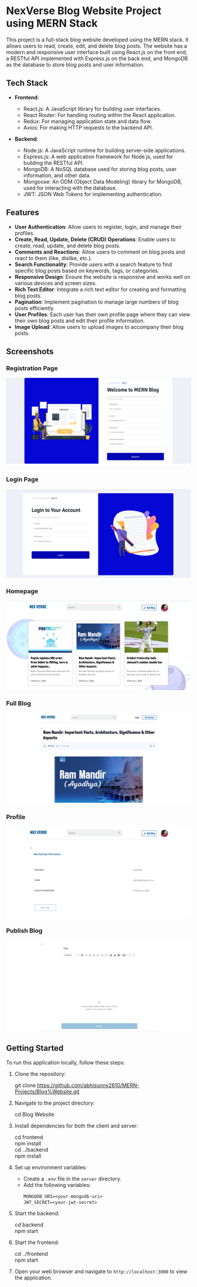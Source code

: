 # NexVerse Blog Website Project using MERN Stack

This project is a full-stack blog website developed using the MERN stack. It allows users to read, create, edit, and delete blog posts. The website has a modern and responsive user interface built using React.js on the front end, a RESTful API implemented with Express.js on the back end, and MongoDB as the database to store blog posts and user information.

## Tech Stack

- **Frontend**:
  - React.js: A JavaScript library for building user interfaces.
  - React Router: For handling routing within the React application.
  - Redux: For managing application state and data flow.
  - Axios: For making HTTP requests to the backend API.

- **Backend**:
  - Node.js: A JavaScript runtime for building server-side applications.
  - Express.js: A web application framework for Node.js, used for building the RESTful API.
  - MongoDB: A NoSQL database used for storing blog posts, user information, and other data.
  - Mongoose: An ODM (Object Data Modeling) library for MongoDB, used for interacting with the database.
  - JWT: JSON Web Tokens for implementing authentication.

## Features
- **User Authentication**: Allow users to register, login, and manage their profiles.
- **Create, Read, Update, Delete (CRUD) Operations**: Enable users to create, read, update, and delete blog posts.
- **Comments and Reactions**: Allow users to comment on blog posts and react to them (like, dislike, etc.).
- **Search Functionality**: Provide users with a search feature to find specific blog posts based on keywords, tags, or categories.
- **Responsive Design**: Ensure the website is responsive and works well on various devices and screen sizes.
- **Rich Text Editor**: Integrate a rich text editor for creating and formatting blog posts.
- **Pagination**: Implement pagination to manage large numbers of blog posts efficiently.
- **User Profiles**: Each user has their own profile page where they can view their own blog posts and edit their profile information.
- **Image Upload**: Allow users to upload images to accompany their blog posts.

## Screenshots

### Registration Page
![Registration Page](./Screenshots/register.png)

### Login Page
![Login Page](./Screenshots/login.png)

### Homepage
![Homepage](./Screenshots/home.png)

### Full Blog
![Full Blog](./Screenshots/full_blog.png)

### Profile
![Full Blog](./Screenshots/profile.png)

### Publish Blog
![Full Blog](./Screenshots/publish.png)


## Getting Started

To run this application locally, follow these steps:

1. Clone the repository:
   
    git clone https://github.com/abhisunny2610/MERN-Projects/Blog%Website.git

2. Navigate to the project directory: 
   
    cd Blog Website

3. Install dependencies for both the client and server:

    cd frontend \
    npm install \
    cd ../backend \
    npm install

4. Set up environment variables:

   - Create a `.env` file in the `server` directory.
   - Add the following variables:
     ```
     MONGODB_URI=<your-mongodb-uri>
     JWT_SECRET=<your-jwt-secret>
     ```

5. Start the backend:
   
    cd backend \
    npm start


6. Start the frontend:

    cd ../frontend \
    npm start

7. Open your web browser and navigate to `http://localhost:3000` to view the application.


